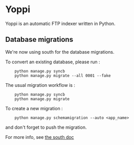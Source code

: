 # Yoppi

Yoppi is an automatic FTP indexer written in Python.

## Database migrations

We're now using south for the database migrations.

To convert an existing database, please run :

        python manage.py syncb
        python manage.py migrate --all 0001 --fake

The usual migration workflow is :

        python manage.py syncb
        python manage.py migrate

To create a new migration :

        python manage.py schemamigration --auto <app_name>

and don't forget to push the migration.

For more info, see [the south doc](http://south.aeracode.org/docs/)
